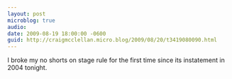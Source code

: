 ```yaml
---
layout: post
microblog: true
audio: 
date: 2009-08-19 18:00:00 -0600
guid: http://craigmcclellan.micro.blog/2009/08/20/t3419080090.html
---
```

I broke my no shorts on stage rule for the first time since its instatement in 2004 tonight.
